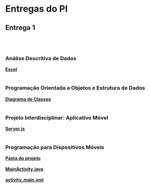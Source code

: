 # Entregas do PI

## Entrega 1
<br><br>

### Análise Descritiva de Dados

<b>[Excel](https://github.com/2025-1-NCC3/Projeto17/tree/main/documentos/Entrega%201/An%C3%A1lise%20Descritiva%20de%20Dados)</b>
<br><br>

### Programação Orientada a Objetos e Estrutura de Dados

<b>[Diagrama de Classes](https://github.com/2025-1-NCC3/Projeto17/blob/main/documentos/Entrega%201/Programa%C3%A7%C3%A3o%20Orientada%20a%20Objetos%20e%20Estrutura%20de%20Dados/Diagrama%20de%20classes.pdf)</b>
<br><br>

### Projeto Interdisciplinar: Aplicativo Móvel

<b>[Server.js](https://github.com/2025-1-NCC3/Projeto17/blob/main/src/Entrega%201/Backend/server.js)</b>
<br><br>

### Programação para Dispositivos Móveis

<b>[Pasta do projeto](https://github.com/2025-1-NCC3/Projeto17/tree/main/src/Entrega%201/Frontend/UberProjeto)</b>
<br><br>
<b>[MainActivity.java](https://github.com/2025-1-NCC3/Projeto17/blob/main/src/Entrega%201/Frontend/UberProjeto/app/src/main/java/br/fecap/teste/MainActivity.java)</b>
<br><br>
<b>[activity_main.xml](https://github.com/2025-1-NCC3/Projeto17/blob/main/src/Entrega%201/Frontend/UberProjeto/app/src/main/res/layout/activity_main.xml)</b>
<br><br>
